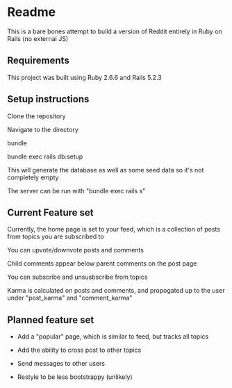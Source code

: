 # Readme 

This is a bare bones attempt to build a version of Reddit entirely in Ruby on Rails (no external JS)

## Requirements

This project was built using Ruby 2.6.6 and Rails 5.2.3

## Setup instructions

Clone the repository

Navigate to the directory

bundle

bundle exec rails db:setup

This will generate the database as well as some seed data so it's not completely empty

The server can be run with "bundle exec rails s"

## Current Feature set

Currently, the home page is set to your feed, which is a collection of posts from topics you are subscribed to

You can upvote/downvote posts and comments

Child comments appear below parent comments on the post page

You can subscribe and unsusbscribe from topics

Karma is calculated on posts and comments, and propogated up to the user under "post_karma" and "comment_karma"

## Planned feature set

* Add a "popular" page, which is similar to feed, but tracks all topics

* Add the ability to cross post to other topics

* Send messages to other users

* Restyle to be less bootstrappy (unlikely)